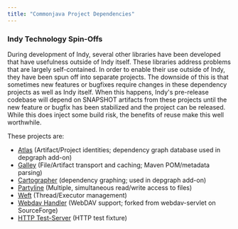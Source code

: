 ```yaml
---
title: "Commonjava Project Dependencies"
---
```


### Indy Technology Spin-Offs

During development of Indy, several other libraries have been developed that have usefulness outside of Indy itself. These libraries address problems that are largely self-contained. In order to enable their use outside of Indy, they have been spun off into separate projects. The downside of this is that sometimes new features or bugfixes require changes in these dependency projects as well as Indy itself. When this happens, Indy's pre-release codebase will depend on SNAPSHOT artifacts from these projects until the new feature or bugfix has been stabilized and the project can be released. While this does inject some build risk, the benefits of reuse make this well worthwhile.

These projects are:

* [Atlas](https://github.com/Commonjava/atlas) (Artifact/Project identities; dependency graph database used in depgraph add-on)
* [Galley](https://github.com/Commonjava/galley) (File/Artifact transport and caching; Maven POM/metadata parsing)
* [Cartographer](https://github.com/Commonjava/cartographer) (dependency graphing; used in depgraph add-on)
* [Partyline](https://github.com/Commonjava/partyline) (Multiple, simultaneous read/write access to files)
* [Weft](https://github.com/Commonjava/weft) (Thread/Executor management)
* [Webdav Handler](https://github.com/Commonjava/webdav-handler) (WebDAV support; forked from webdav-servlet on SourceForge)
* [HTTP Test-Server](https://github.com/Commonjava/http-testserver) (HTTP test fixture)
